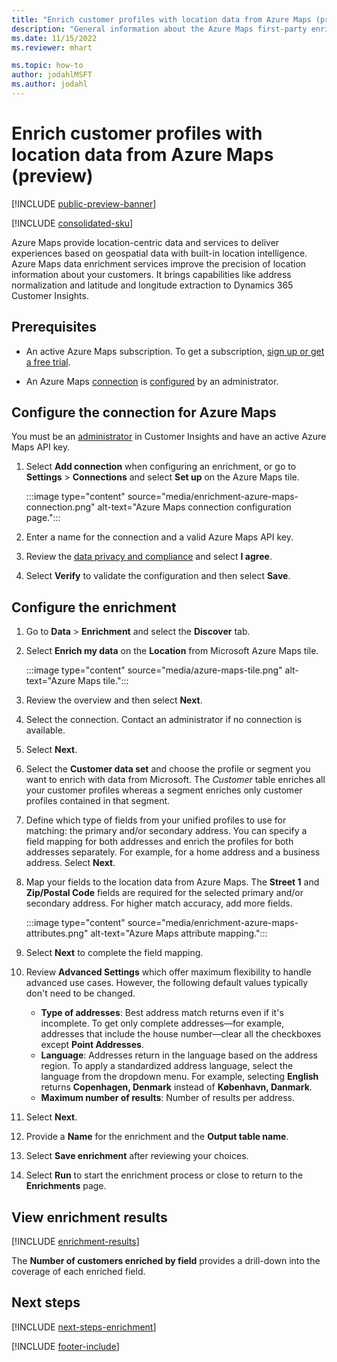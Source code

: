 ```yaml
---
title: "Enrich customer profiles with location data from Azure Maps (preview)"
description: "General information about the Azure Maps first-party enrichment."
ms.date: 11/15/2022
ms.reviewer: mhart

ms.topic: how-to
author: jodahlMSFT
ms.author: jodahl
---
```


# Enrich customer profiles with location data from Azure Maps (preview)

[!INCLUDE [public-preview-banner](includes/public-preview-banner.md)]

[!INCLUDE [consolidated-sku](./includes/consolidated-sku.md)]

Azure Maps provide location-centric data and services to deliver experiences based on geospatial data with built-in location intelligence. Azure Maps data enrichment services improve the precision of location information about your customers. It brings capabilities like address normalization and latitude and longitude extraction to Dynamics 365 Customer Insights.

## Prerequisites

- An active Azure Maps subscription. To get a subscription, [sign up or get a free trial](https://azure.microsoft.com/services/azure-maps/).

- An Azure Maps [connection](connections.md) is [configured](#configure-the-connection-for-azure-maps) by an administrator.

## Configure the connection for Azure Maps

You must be an [administrator](permissions.md#admin) in Customer Insights and have an active Azure Maps API key.

1. Select **Add connection** when configuring an enrichment, or go to **Settings** > **Connections** and select **Set up** on the Azure Maps tile.

   :::image type="content" source="media/enrichment-azure-maps-connection.png" alt-text="Azure Maps connection configuration page.":::

1. Enter a name for the connection and a valid Azure Maps API key.

1. Review the [data privacy and compliance](connections.md#data-privacy-and-compliance) and select **I agree**.

1. Select **Verify** to validate the configuration and then select **Save**.

## Configure the enrichment

1. Go to **Data** > **Enrichment** and select the **Discover** tab.

1. Select **Enrich my data** on the **Location** from Microsoft Azure Maps tile.

   :::image type="content" source="media/azure-maps-tile.png" alt-text="Azure Maps tile.":::

1. Review the overview and then select **Next**.

1. Select the connection. Contact an administrator if no connection is available.

1. Select **Next**.

1. Select the **Customer data set** and choose the profile or segment you want to enrich with data from Microsoft. The *Customer* table enriches all your customer profiles whereas a segment enriches only customer profiles contained in that segment.

1. Define which type of fields from your unified profiles to use for matching: the primary and/or secondary address. You can specify a field mapping for both addresses and enrich the profiles for both addresses separately. For example, for a home address and a business address. Select **Next**.

1. Map your fields to the location data from Azure Maps. The **Street 1** and **Zip/Postal Code** fields are required for the selected primary and/or secondary address. For higher match accuracy, add more fields.

   :::image type="content" source="media/enrichment-azure-maps-attributes.png" alt-text="Azure Maps attribute mapping.":::

1. Select **Next** to complete the field mapping.

1. Review **Advanced Settings** which offer maximum flexibility to handle advanced use cases. However, the following default values typically don't need to be changed.

   - **Type of addresses**: Best address match returns even if it's incomplete. To get only complete addresses&mdash;for example, addresses that include the house number&mdash;clear all the checkboxes except **Point Addresses**.
   - **Language**: Addresses return in the language based on the address region. To apply a standardized address language, select the language from the dropdown menu. For example, selecting **English** returns **Copenhagen, Denmark** instead of **København, Danmark**.
   - **Maximum number of results**: Number of results per address.

1. Select **Next**.

1. Provide a **Name** for the enrichment and the **Output table name**.

1. Select **Save enrichment** after reviewing your choices.

1. Select **Run** to start the enrichment process or close to return to the **Enrichments** page.

## View enrichment results

[!INCLUDE [enrichment-results](includes/enrichment-results.md)]

The **Number of customers enriched by field** provides a drill-down into the coverage of each enriched field.

## Next steps

[!INCLUDE [next-steps-enrichment](includes/next-steps-enrichment.md)]

[!INCLUDE [footer-include](includes/footer-banner.md)]
